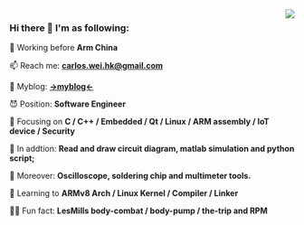 <!--
**carloscn/carloscn** is a ✨ _special_ ✨ repository because its `README.md` (this file) appears on your GitHub profile.
-->

<img align="right" src="https://github-readme-stats.vercel.app/api?username=carloscn&show_icons=true&theme=buefy">


### Hi there 👋  I'm as following:

🔭 Working before **Arm China**

📫 Reach me: **carlos.wei.hk@gmail.com**

💬 Myblog: **[->myblog<-](https://github.com/carloscn/blog)**

😈 Position: **Software Engineer**

🧱 Focusing on **C / C++ / Embedded / Qt / Linux / ARM assembly / IoT device / Security**

🧱 In addtion: **Read and draw circuit diagram, matlab simulation and python script;**

🧱 Moreover: **Oscilloscope, soldering chip and multimeter tools.**

🌱 Learning to **ARMv8 Arch / Linux Kernel / Compiler / Linker**

🏃🏻 Fun fact: **LesMills body-combat / body-pump / the-trip and RPM**
